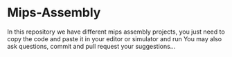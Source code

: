# Mips-Assembly
In this repository we have different mips assembly projects, you just need to copy the code and paste it in your editor or simulator and run 
You may also ask questions, commit and pull request your suggestions...
